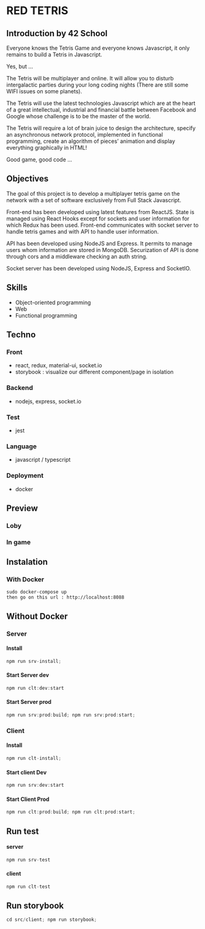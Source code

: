 # RED TETRIS

## Introduction by 42 School
Everyone knows the Tetris Game and everyone knows Javascript, it only remains to build a Tetris in Javascript.

Yes, but ...

The Tetris will be multiplayer and online. It will allow you to disturb intergalactic parties during your long coding nights (There are still some WIFI issues on some planets).

The Tetris will use the latest technologies Javascript which are at the heart of a great intellectual, industrial and financial battle between Facebook and Google whose challenge is to be the master of the world.

The Tetris will require a lot of brain juice to design the architecture, specify an asynchronous network protocol, implemented in functional programming, create an algorithm of pieces’ animation and display everything graphically in HTML!

Good game, good code ...

## Objectives

The goal of this project is to develop a multiplayer tetris game on the network with a set of software exclusively from Full Stack Javascript.

Front-end has been developed using latest features from ReactJS. State is managed using React Hooks except for sockets and user information for which Redux has been used. Front-end communicates with socket server to handle tetris games and with API to handle user information.

API has been developed using NodeJS and Express. It permits to manage users whom information are stored in MongoDB. Securization of API is done through cors and a middleware checking an auth string.

Socket server has been developed using NodeJS, Express and SocketIO.

## Skills
* Object-oriented programming
* Web
* Functional programming

## Techno
### Front
* react, redux, material-ui, socket.io
* storybook : visualize our different component/page in isolation

### Backend
* nodejs, express, socket.io

### Test
* jest

### Language
* javascript / typescript

### Deployment
* docker

## Preview
### Loby

### In game

## Instalation
### With Docker
```
sudo docker-compose up
then go on this url : http://localhost:8088
```

## Without Docker
### Server
#### Install
```js
npm run srv-install;
```

#### Start Server dev
```js
npm run clt:dev:start
```

#### Start Server prod
```js
npm run srv:prod:build; npm run srv:prod:start;
```

### Client
#### Install
```js
npm run clt-install;
```

#### Start client Dev
```js
npm run srv:dev:start
```

#### Start Client Prod
```js
npm run clt:prod:build; npm run clt:prod:start;
```

## Run test
#### server
```js
npm run srv-test
```
#### client
```js
npm run clt-test
```


## Run storybook
```js
cd src/client; npm run storybook;
```
